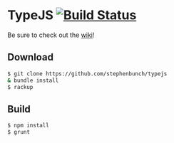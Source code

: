 # TypeJS [![Build Status](https://api.travis-ci.org/stephenbunch/typejs.png)](https://travis-ci.org/stephenbunch/typejs)

Be sure to check out the [wiki](../../wiki)!

## Download

```bash
$ git clone https://github.com/stephenbunch/typejs
& bundle install
$ rackup
```

## Build
```bash
$ npm install
$ grunt
```
